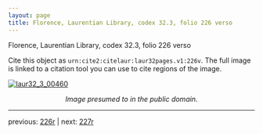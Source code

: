 ```yaml
---
layout: page
title: Florence, Laurentian Library, codex 32.3, folio 226 verso
---
```


Florence, Laurentian Library, codex 32.3, folio 226 verso

Cite this object as `urn:cite2:citelaur:laur32pages.v1:226v`.  The full image is linked to a citation tool you can use to cite regions of the image.

[![laur32_3_00460](http://www.homermultitext.org/iipsrv?IIIF=/project/homer/pyramidal/deepzoom/citelaur/laur32imgs/v1/laur32_3_00460.tif/full/800,/0/default.jpg)](http://www.homermultitext.org/ict2/?urn=urn:cite2:citelaur:laur32imgs.v1:laur32_3_00460) 

<p style="text-align: center; font-style: italic;">Image presumed to in the public domain.</p>

---

previous: [226r](../226r/) | next: [227r](../227r/)